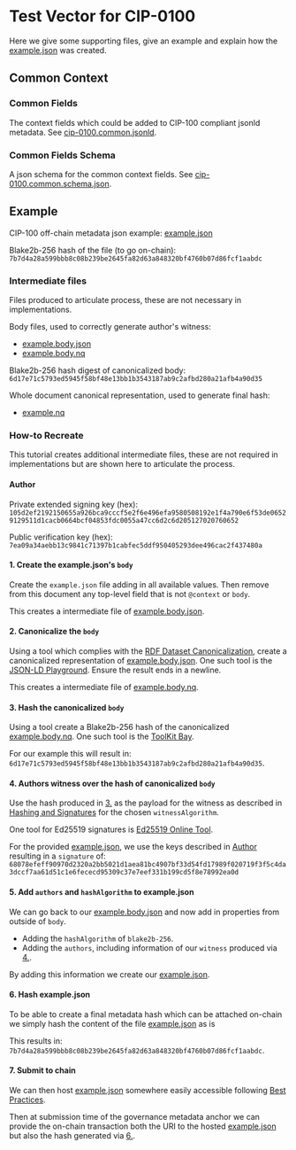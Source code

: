 # Test Vector for CIP-0100

Here we give some supporting files, give an example and explain how the [example.json](./example.json) was created.

## Common Context

### Common Fields

The context fields which could be added to CIP-100 compliant jsonld metadata.
See [cip-0100.common.jsonld](./cip-0100.common.jsonld).

### Common Fields Schema

A json schema for the common context fields.
See [cip-0100.common.schema.json](./cip-0100.common.schema.json).

## Example

CIP-100 off-chain metadata json example: [example.json](./example.json)

Blake2b-256 hash of the file (to go on-chain): `7b7d4a28a599bbb8c08b239be2645fa82d63a848320bf4760b07d86fcf1aabdc`

### Intermediate files

Files produced to articulate process, these are not necessary in implementations.

Body files, used to correctly generate author's witness:
- [example.body.json](./example.body.json)
- [example.body.nq](./example.body.nq)

Blake2b-256 hash digest of canonicalized body: `6d17e71c5793ed5945f58bf48e13bb1b3543187ab9c2afbd280a21afb4a90d35`

Whole document canonical representation, used to generate final hash:

- [example.nq](./example.nq)

### How-to Recreate

This tutorial creates additional intermediate files, these are not required in implementations but are shown here to articulate the process.

#### Author

Private extended signing key (hex):
`105d2ef2192150655a926bca9cccf5e2f6e496efa9580508192e1f4a790e6f53de06529129511d1cacb0664bcf04853fdc0055a47cc6d2c6d205127020760652`

Public verification key (hex):
`7ea09a34aebb13c9841c71397b1cabfec5ddf950405293dee496cac2f437480a`

#### 1. Create the example.json's `body`

Create the `example.json` file adding in all available values.
Then remove from this document any top-level field that is not `@context` or `body`.

This creates a intermediate file of [example.body.json](./example.body.json).

#### 2. Canonicalize the `body`

Using a tool which complies with the [RDF Dataset Canonicalization](https://w3c-ccg.github.io/rdf-dataset-canonicalization/spec/), create a canonicalized representation of [example.body.json](./example.body.json).
One such tool is the [JSON-LD Playground](https://json-ld.org/playground/).
Ensure the result ends in a newline.

This creates a intermediate file of [example.body.nq](./example.body.nq).

#### 3. Hash the canonicalized `body`

Using a tool create a Blake2b-256 hash of the canonicalized [example.body.nq](./example.body.nq).
One such tool is the [ToolKit Bay](https://toolkitbay.com/tkb/tool/BLAKE2b_256).

For our example this will result in: `6d17e71c5793ed5945f58bf48e13bb1b3543187ab9c2afbd280a21afb4a90d35`.

#### 4. Authors witness over the hash of canonicalized `body`

Use the hash produced in [3.](#3-hash-the-canonicalized-body) as the payload for the witness as described in [Hashing and Signatures](./README.md#hashing-and-signatures) for the chosen `witnessAlgorithm`.

One tool for Ed25519 signatures is [Ed25519 Online Tool](https://cyphr.me/ed25519_tool/ed.html).

For the provided [example.json](./example.json), we use the keys described in [Author](#author) resulting in a `signature` of: `68078efeff90970d2320a2bb5021d1aea81bc4907bf33d54fd17989f020719f3f5c4da3dccf7aa61d51c1e6fececd95309c37e7eef331b199cd5f8e78992ea0d`

#### 5. Add `authors` and `hashAlgorithm` to example.json

We can go back to our [example.body.json](./example.body.json) and now add in properties from outside of `body`.
- Adding the `hashAlgorithm` of `blake2b-256`.
- Adding the `authors`, including information of our `witness` produced via [4.](#4-authors-witness-over-the-hash-of-canonicalized-body).

By adding this information we create our [example.json](example.json).

#### 6. Hash example.json

To be able to create a final metadata hash which can be attached on-chain we simply hash the content of the file [example.json](example.json) as is

This results in: `7b7d4a28a599bbb8c08b239be2645fa82d63a848320bf4760b07d86fcf1aabdc`.

#### 7. Submit to chain

We can then host [example.json](./example.json) somewhere easily accessible following [Best Practices](./README.md#best-practices).

Then at submission time of the governance metadata anchor we can provide the on-chain transaction both the URI to the hosted [example.json](./example.json) but also the hash generated via [6.](#6-hash-examplejson).
